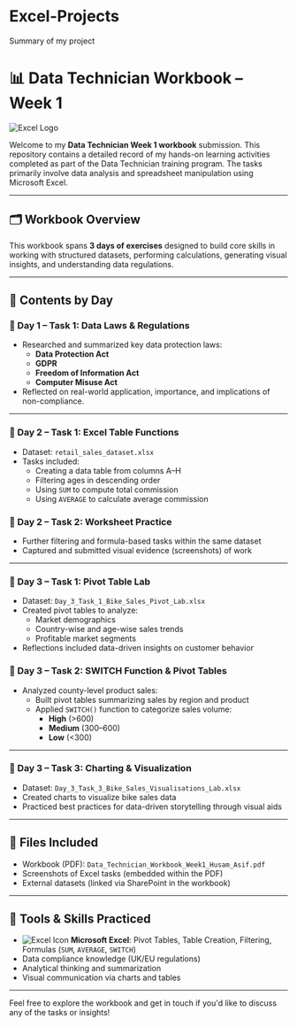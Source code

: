 # Excel-Projects
Summary of my project 

# 📊 Data Technician Workbook – Week 1

![Excel Logo](https://upload.wikimedia.org/wikipedia/commons/7/73/Microsoft_Excel_2013_logo.svg)

Welcome to my **Data Technician Week 1 workbook** submission. This repository contains a detailed record of my hands-on learning activities completed as part of the Data Technician training program. The tasks primarily involve data analysis and spreadsheet manipulation using Microsoft Excel.

---

## 🗂 Workbook Overview

This workbook spans **3 days of exercises** designed to build core skills in working with structured datasets, performing calculations, generating visual insights, and understanding data regulations.

---

## 🧠 Contents by Day

### 🔹 Day 1 – Task 1: Data Laws & Regulations
- Researched and summarized key data protection laws:
  - **Data Protection Act**
  - **GDPR**
  - **Freedom of Information Act**
  - **Computer Misuse Act**
- Reflected on real-world application, importance, and implications of non-compliance.

---

### 🔹 Day 2 – Task 1: Excel Table Functions
- Dataset: `retail_sales_dataset.xlsx`
- Tasks included:
  - Creating a data table from columns A–H
  - Filtering ages in descending order
  - Using `SUM` to compute total commission
  - Using `AVERAGE` to calculate average commission

### 🔹 Day 2 – Task 2: Worksheet Practice
- Further filtering and formula-based tasks within the same dataset
- Captured and submitted visual evidence (screenshots) of work

---

### 🔹 Day 3 – Task 1: Pivot Table Lab
- Dataset: `Day_3_Task_1_Bike_Sales_Pivot_Lab.xlsx`
- Created pivot tables to analyze:
  - Market demographics
  - Country-wise and age-wise sales trends
  - Profitable market segments
- Reflections included data-driven insights on customer behavior

### 🔹 Day 3 – Task 2: SWITCH Function & Pivot Tables
- Analyzed county-level product sales:
  - Built pivot tables summarizing sales by region and product
  - Applied `SWITCH()` function to categorize sales volume:
    - **High** (>600)
    - **Medium** (300–600)
    - **Low** (<300)

---

### 🔹 Day 3 – Task 3: Charting & Visualization
- Dataset: `Day_3_Task_3_Bike_Sales_Visualisations_Lab.xlsx`
- Created charts to visualize bike sales data
- Practiced best practices for data-driven storytelling through visual aids

---

## 📎 Files Included
- Workbook (PDF): `Data_Technician_Workbook_Week1_Husam_Asif.pdf`
- Screenshots of Excel tasks (embedded within the PDF)
- External datasets (linked via SharePoint in the workbook)

---

## 🧰 Tools & Skills Practiced
- ![Excel Icon](https://upload.wikimedia.org/wikipedia/commons/7/73/Microsoft_Excel_2013_logo.svg) **Microsoft Excel**: Pivot Tables, Table Creation, Filtering, Formulas (`SUM`, `AVERAGE`, `SWITCH`)
- Data compliance knowledge (UK/EU regulations)
- Analytical thinking and summarization
- Visual communication via charts and tables

---

Feel free to explore the workbook and get in touch if you'd like to discuss any of the tasks or insights!

